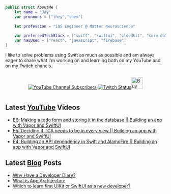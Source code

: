 ```swift
public struct AboutMe {
    let name = "Jay"
    var pronouns = ["they","them"]
    
    let profession = "iOS Engineer @ Matter Neuroscience"
    
    var preferredTechStack = ["swift", "swiftui", "cloudkit", "core data"]
    var hasUsed = ["react", "javascript", "firebase"]
}
```

I like to solve problems using Swift as much as possible and am always eager to share what I'm working on and learning both on my YouTube and on my Twitch chanels.

<div style="display:flex;justify-content:center;">

[![YouTube Channel Subscribers](https://img.shields.io/youtube/channel/subscribers/UC6na4Lq0ozPBjHD1X42szEQ?logo=youtube&style=for-the-badge)](https://www.youtube.com/channel/UC6na4Lq0ozPBjHD1X42szEQ) [![Twitch Status](https://img.shields.io/twitch/status/heyjaywilson?logo=twitch&style=for-the-badge)](https://twitch.tv/heyjaywilson)<a href='https://ko-fi.com/W7W2FFDSW' target='_blank'><img height='36' style='border:0px;height:36px;' src='https://storage.ko-fi.com/cdn/kofi1.png?v=3' border='0' alt='Buy Me a Coffee at ko-fi.com' /></a>

</div>

## Latest [YouTube](https://www.youtube.com/channel/UC6na4Lq0ozPBjHD1X42szEQ) Videos

- [E6: Making a todo form and storing it in the database || Building an app with Vapor and SwiftUI](https://www.youtube.com/watch?v=b2ZsX37CYPE)
- [E5: Deciding if TCA needs to be in every view || Building an app with Vapor and SwiftUI](https://www.youtube.com/watch?v=o2CMNdP9WVI)
- [E4: Building an API dependency in Swift and AlamoFire || Building an app with Vapor and SwiftUI](https://www.youtube.com/watch?v=_bSFUSicWjI)

## Latest [Blog](https://cctplus.dev) Posts

- [Why Have a Developer Diary?](https://cctplus.dev/get-started-with-a-developer-diary/)
- [What is App Architecture](https://cctplus.dev/what-is-app-architecture/)
- [Which to learn first UIKit or SwiftUI as a new developer?](https://cctplus.dev/which-to-learn-first-uikit-or-swiftui/)
